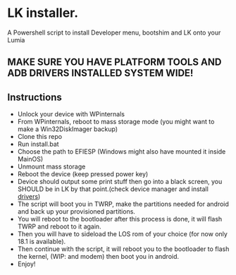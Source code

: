 # LK installer.

A Powershell script to install Developer menu, bootshim and LK onto your Lumia
## MAKE SURE YOU HAVE PLATFORM TOOLS AND ADB DRIVERS INSTALLED SYSTEM WIDE!

## Instructions
-   Unlock your device with WPinternals
-   From WPinternals, reboot to mass storage mode (you might want to make a Win32DiskImager backup)
-   Clone this repo
-   Run install.bat
-   Choose the path to EFIESP (Windows might also have mounted it inside MainOS)
-   Unmount mass storage
-   Reboot the device (keep pressed power key)
-   Device should output some print stuff then go into a black screen, you SHOULD be in LK by that point.(check device manager and install [drivers](https://developer.android.com/studio/run/win-usb))
-   The script will boot you in TWRP, make the partitions needed for android and back up your provisioned partitions.
-   You will reboot to the bootloader after this process is done, it will flash TWRP and reboot to it again.
-   Then you will have to sideload the LOS rom of your choice (for now only 18.1 is available).
-   Then continue with the script, it will reboot you to the bootloader to flash the kernel, (WIP: and modem) then boot you in android.
-   Enjoy!
